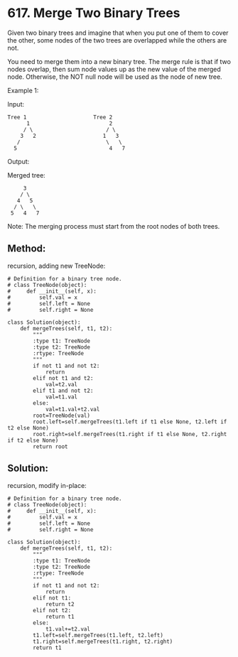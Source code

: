 # 617. Merge Two Binary Trees

Given two binary trees and imagine that when you put one of them to cover the other, some nodes of the two trees are overlapped while the others are not.

You need to merge them into a new binary tree. The merge rule is that if two nodes overlap, then sum node values up as the new value of the merged node. Otherwise, the NOT null node will be used as the node of new tree.

Example 1:

Input: 

	Tree 1                     Tree 2                  
          1                         2                             
         / \                       / \                            
        3   2                     1   3                        
       /                           \   \                      
      5                             4   7                  

Output: 

Merged tree:

	     3
	    / \
	   4   5
	  / \   \ 
	 5   4   7

Note: The merging process must start from the root nodes of both trees.

## Method:

recursion, adding new TreeNode:

    # Definition for a binary tree node.
    # class TreeNode(object):
    #     def __init__(self, x):
    #         self.val = x
    #         self.left = None
    #         self.right = None
    
    class Solution(object):
        def mergeTrees(self, t1, t2):
            """
            :type t1: TreeNode
            :type t2: TreeNode
            :rtype: TreeNode
            """
            if not t1 and not t2:
                return
            elif not t1 and t2:
                val=t2.val
            elif t1 and not t2:
                val=t1.val
            else:
                val=t1.val+t2.val
            root=TreeNode(val)
            root.left=self.mergeTrees(t1.left if t1 else None, t2.left if t2 else None)
            root.right=self.mergeTrees(t1.right if t1 else None, t2.right if t2 else None)
            return root
            
## Solution:

recursion, modify in-place:

    # Definition for a binary tree node.
    # class TreeNode(object):
    #     def __init__(self, x):
    #         self.val = x
    #         self.left = None
    #         self.right = None
    
    class Solution(object):
        def mergeTrees(self, t1, t2):
            """
            :type t1: TreeNode
            :type t2: TreeNode
            :rtype: TreeNode
            """
            if not t1 and not t2:
                return
            elif not t1:
                return t2
            elif not t2:
                return t1
            else:
                t1.val+=t2.val
            t1.left=self.mergeTrees(t1.left, t2.left)
            t1.right=self.mergeTrees(t1.right, t2.right)
            return t1